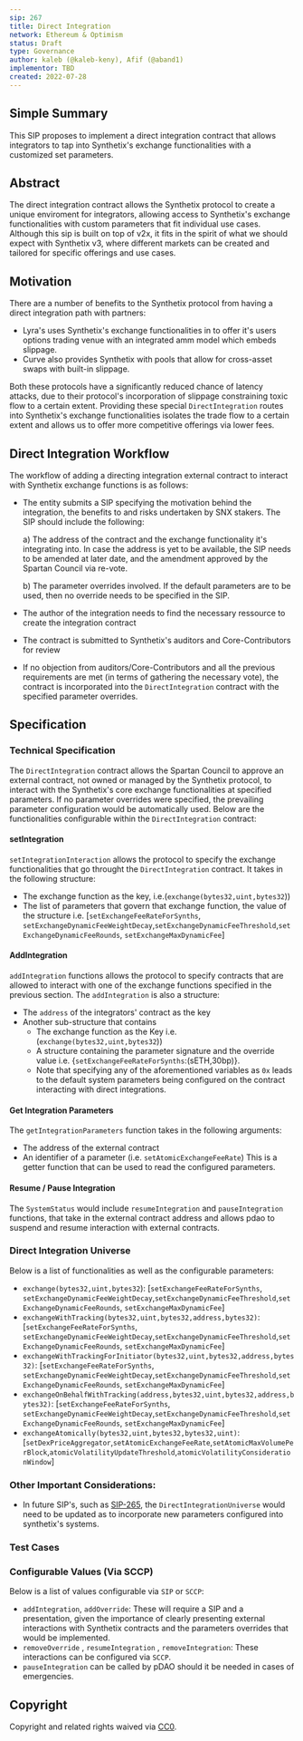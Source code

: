 ```yaml
---
sip: 267
title: Direct Integration
network: Ethereum & Optimism
status: Draft
type: Governance
author: kaleb (@kaleb-keny), Afif (@aband1)
implementor: TBD
created: 2022-07-28
---
```


<!--You can leave these HTML comments in your merged SIP and delete the visible duplicate text guides, they will not appear and may be helpful to refer to if you edit it again. This is the suggested template for new SIPs. Note that an SIP number will be assigned by an editor. When opening a pull request to submit your SIP, please use an abbreviated title in the filename, `sip-draft_title_abbrev.md`. The title should be 44 characters or less.-->

## Simple Summary

<!--"If you can't explain it simply, you don't understand it well enough." Simply describe the outcome the proposed changes intends to achieve. This should be non-technical and accessible to a casual community member.-->

This SIP proposes to implement a direct integration contract that allows integrators to tap into Synthetix's exchange functionalities with a customized set parameters.

## Abstract

<!--A short (~200 word) description of the proposed change, the abstract should clearly describe the proposed change. This is what *will* be done if the SIP is implemented, not *why* it should be done or *how* it will be done. If the SIP proposes deploying a new contract, write, "we propose to deploy a new contract that will do x".-->

The direct integration contract allows the Synthetix protocol to create a unique enviroment for integrators, allowing access to Synthetix's exchange functionalities with custom parameters that fit individual use cases. Although this sip is built on top of v2x, it fits in the spirit of what we should expect with Synthetix v3, where different markets can be created and tailored for specific offerings and use cases.

## Motivation
<!--This is the problem statement. This is the *why* of the SIP. It should clearly explain *why* the current state of the protocol is inadequate.  It is critical that you explain *why* the change is needed, if the SIP proposes changing how something is calculated, you must address *why* the current calculation is innaccurate or wrong. This is not the place to describe how the SIP will address the issue!-->

There are a number of benefits to the Synthetix protocol from having a direct integration path with partners:
- Lyra's uses Synthetix's exchange functionalities in to offer it's users options trading venue with an integrated amm model which embeds slippage.
- Curve  also provides Synthetix with pools that allow for cross-asset swaps with built-in slippage. 

Both these protocols have a significantly reduced chance of latency attacks, due to their protocol's incorporation of slippage constraining toxic flow to a certain extent. Providing these special `DirectIntegration` routes into Synthetix's exchange functionalities isolates the trade flow to a certain extent and allows us to offer more competitive offerings via lower fees.

## Direct Integration Workflow

The workflow of adding a directing integration external contract to interact with Synthetix exchange functions is as follows:
- The entity submits a SIP specifying the motivation behind the integration, the benefits to and risks undertaken by SNX stakers. The SIP should include the following:

  a) The address of the contract and the exchange functionality it's integrating into. In case the address is yet to be available, the SIP needs to be amended at later date, and the amendment approved by the Spartan Council via re-vote.

  b) The parameter overrides involved. If the default parameters are to be used, then no override needs to be specified in the SIP.

- The author of the integration needs to find the necessary ressource to create the integration contract
- The contract is submitted to Synthetix's auditors and Core-Contributors for review
- If no objection from auditors/Core-Contributors and all the previous requirements are met (in terms of gathering the necessary vote), the contract is incorporated into the `DirectIntegration` contract with the specified parameter overrides.

## Specification

<!--The specification should describe the syntax and semantics of any new feature, there are five sections
1. Overview
2. Rationale
3. Technical Specification
4. Test Cases
5. Configurable Values
-->

### Technical Specification

The `DirectIntegration` contract allows the Spartan Council to approve an external contract, not owned or managed by the Synthetix protocol, to interact with the Synthetix's core exchange functionalities at specified parameters. If no parameter overrides were specified, the prevailing parameter configuration would be automatically used. Below are the functionalities configurable within the `DirectIntegration` contract:

#### setIntegration
`setIntegrationInteraction` allows the protocol to specify the exchange functionalities that go throught the `DirectIntegration` contract. It takes in the following structure:
- The exchange function as the key, i.e.(`exchange(bytes32,uint,bytes32`))
- The list of parameters that govern that exchange function, the value of the structure i.e. [`setExchangeFeeRateForSynths`, `setExchangeDynamicFeeWeightDecay`,`setExchangeDynamicFeeThreshold`,`setExchangeDynamicFeeRounds`, `setExchangeMaxDynamicFee`]

#### AddIntegration
`addIntegration` functions allows the protocol to specify contracts that are allowed to interact with one of the exchange functions specified in the previous section. The `addIntegration` is also a structure:
- The `address` of the integrators' contract as the key
- Another sub-structure that contains
  - The exchange function as the Key i.e. (`exchange(bytes32,uint,bytes32`))
  - A structure containing the parameter signature and the override value i.e. {`setExchangeFeeRateForSynths`:(sETH,30bp)}.
  - Note that specifying any of the aforementioned variables as `0x` leads to the default system parameters being configured on the contract interacting with direct integrations. 

#### Get Integration Parameters
The `getIntegrationParameters` function takes in the following arguments:
- The address of the external contract  
- An identifier of a parameter (i.e. `setAtomicExchangeFeeRate`)
This is a getter function that can be used to read the configured parameters.

#### Resume / Pause Integration
The `SystemStatus` would include `resumeIntegration` and `pauseIntegration` functions, that take in the external contract address and allows pdao to suspend and resume interaction with external contracts.

### Direct Integration Universe

Below is a list of functionalities as well as the configurable parameters:
- `exchange(bytes32,uint,bytes32`): [`setExchangeFeeRateForSynths`, `setExchangeDynamicFeeWeightDecay`,`setExchangeDynamicFeeThreshold`,`setExchangeDynamicFeeRounds`, `setExchangeMaxDynamicFee`]
- `exchangeWithTracking(bytes32,uint,bytes32,address,bytes32)`: [`setExchangeFeeRateForSynths`, `setExchangeDynamicFeeWeightDecay`,`setExchangeDynamicFeeThreshold`,`setExchangeDynamicFeeRounds`, `setExchangeMaxDynamicFee`]
- `exchangeWithTrackingForInitiator(bytes32,uint,bytes32,address,bytes32)`: [`setExchangeFeeRateForSynths`, `setExchangeDynamicFeeWeightDecay`,`setExchangeDynamicFeeThreshold`,`setExchangeDynamicFeeRounds`, `setExchangeMaxDynamicFee`]
- `exchangeOnBehalfWithTracking(address,bytes32,uint,bytes32,address,bytes32)`: [`setExchangeFeeRateForSynths`, `setExchangeDynamicFeeWeightDecay`,`setExchangeDynamicFeeThreshold`,`setExchangeDynamicFeeRounds`, `setExchangeMaxDynamicFee`]
- `exchangeAtomically(bytes32,uint,bytes32,bytes32,uint)`: [`setDexPriceAggregator`,`setAtomicExchangeFeeRate`,`setAtomicMaxVolumePerBlock`,`atomicVolatilityUpdateThreshold`,`atomicVolatilityConsiderationWindow`]

### Other Important Considerations:
- In future SIP's, such as [SIP-265](https://sips.synthetix.io/sips/sip-265/), the `DirectIntegrationUniverse` would need to be updated as to incorporate new parameters configured into synthetix's systems.

### Test Cases

<!--Test cases for an implementation are mandatory for SIPs but can be included with the implementation..-->

### Configurable Values (Via SCCP)
<!--Please list all values configurable via SCCP under this implementation.-->
Below is a list of values configurable via `SIP` or `SCCP`:
- `addIntegration`, `addOverride`: These will require a SIP and a presentation, given the importance of clearly presenting external interactions with Synthetix contracts and the parameters overrides that would be implemented.
- `removeOverride` , `resumeIntegration` , `removeIntegration`: These interactions can be configured via `SCCP`.
- `pauseIntegration` can be called by pDAO should it be needed in cases of emergencies.

## Copyright

Copyright and related rights waived via [CC0](https://creativecommons.org/publicdomain/zero/1.0/).
